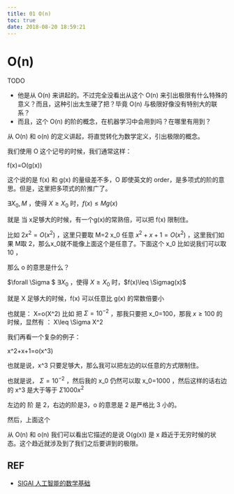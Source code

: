 ```yaml
---
title: 01 O(n)
toc: true
date: 2018-08-20 18:59:21
---
```

# O(n)

TODO

- 他是从 O(n) 来讲起的。不过完全没看出从这个 O(n) 来引出极限有什么特殊的意义？而且，这种引出太生硬了把？毕竟 O(n) 与极限好像没有特别大的联系？
- 而且，这个 O(n) 的阶的概念，在机器学习中会用到吗？在哪里有用到？






从 O(n) 和 o(n) 的定义讲起，将直觉转化为数学定义，引出极限的概念。


我们使用 O 这个记号的时候，我们通常这样：

f(x)=O(g(x))

这个说的是 f(x) 和 g(x) 的量级差不多，O 即使英文的 order，是多项式的阶的意思。但是，这里把多项式的阶推广了。


$\exists X_0,M$ ，使得 $X\geq X_0$ 时，$f(x)\leq Mg(x)$

就是 当 x足够大的时候，有一个g(x)的常熟倍，可以把 f(x) 限制住。

比如 $2x^2=O(x^2)$ ，这里只要取 M=2 x_0 任意
$x^2+x+1=O(x^2)$ ，这里我们如果 M取 2，那么x_0就不能像上面这个是任意了。下面这个 x_0 比如说我们可以取10 ，


那么 o 的意思是什么？

$\forall \Sigma $ $\exists X_0$ ，使得  $X\geq X_0$ 时，$f(x)\leq \Sigmag(x)$

就是 X 足够大的时候，f(x) 可以任意比 g(x) 的常数倍要小

也就是： X=o(X^2)  比如 把 $\Sigma=10^{-2}$ ，那我只要把 x_0=100，那我 $x\geq 100$ 的时候，显然有 ： X\leq \Sigma X^2


我们再看一个复杂的例子：

x^2+x+1=o(x^3)

也就是说，x^3 只要足够大，那么我可以把左边的以任意的方式限制住。

也就是说， $\Sigma=10^{-2}$ ，然后我的 x_0 仍然可以取 x_0=1000 ，然后这样的话右边的 x^3 是大于等于 $\Sigma 1000x^2$

左边的 阶 是 2，右边的阶是3，o 的意思是 2 是严格比 3 小的。


然后，上面这个

从 O(n) 和 o(n) 我们可以看出它描述的是说 O(g(x)) 是 x 趋近于无穷时候的状态。这个趋近就涉及到了我们之后要讲到的极限。



## REF

- [SIGAI 人工智能的数学基础](http://sigai.cn/index.php?r=front)
